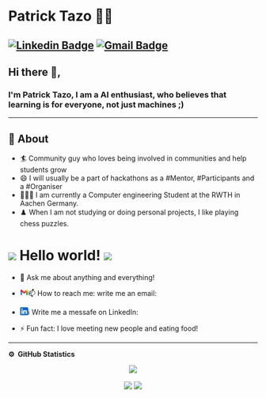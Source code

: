# Patrick Tazo 👨‍💻

[![Linkedin Badge](https://img.shields.io/badge/-tazokuetep24-blue?style=flat-square&logo=Linkedin&logoColor=white&link=https://www.linkedin.com/in/patrick-tazo-kuete-b39866255)](https://www.linkedin.com/in/patrick-tazo-kuete-b39866255) 
[![Gmail Badge](https://img.shields.io/badge/-tazokuetep@gmail.com-c14438?style=flat-square&logo=Gmail&logoColor=white&link=mailto:tazokuetep@gmail.com)](mailto:tazokuetep@gmail.com)
---

## Hi there 👋,

### I'm Patrick Tazo, I am a AI enthusiast, who believes that learning is for everyone, not just machines ;)
-------
  
## 🧐 About

- 🏄‍ Community guy who loves being involved in communities and help students grow
- 😄 I will usually be a part of hackathons as a #Mentor, #Participants and a #Organiser
- 👨🏽‍🎓 I am currently a Computer engineering Student at the RWTH in Aachen Germany.
- ♟️ When I am not studying or doing personal projects, I like playing chess puzzles.


# <img src="https://github.com/TheDudeThatCode/TheDudeThatCode/blob/master/Assets/Hi.gif" width="29px"> Hello world!&nbsp;<img src="https://github.com/TheDudeThatCode/TheDudeThatCode/blob/master/Assets/Earth.gif" width="24px">

- 💬 Ask me about anything and everything!
- <p><span>📫 How to reach me: write me an email:</span> <a href="mailto:tazokuetep@gmail.com">
  <img height="16" align="left" alt="Mail" src="image/icons/gmail.png" />
</a></p>
- <p><span>ℹ️ Write me a messafe on LinkedIn:</span> <a href="https://https://www.linkedin.com/in/patrick-tazo-kuete-b39866255/">
  <img height="16" align="left" alt="LinkedIn" src="image/icons/linkedin.png" />
</a></p>
- ⚡ Fun fact: I love meeting new people and eating food!


***

  <b>:gear: &nbsp;GitHub Statistics</b>
  <br/>
    <p align="center">
        <img height="137px" src="https://github-readme-streak-stats.herokuapp.com/?user=tazokuetep24&hide_border=true&theme=nightowl" />
    </p>
    <p align="center">
        <img height="137px" src="https://github-readme-stats.vercel.app/api?username=tazokuetep24&hide_title=true&hide_border=true&show_icons=true&include_all_commits=true&count_private=true&line_height=21&theme=nightowl" /> <img height="137px" src="https://github-readme-stats.vercel.app/api/top-langs/?username=tazokuetep24&hide=html&hide_title=true&hide_border=true&layout=compact&langs_count=8&theme=nightowl" />
    </p>




